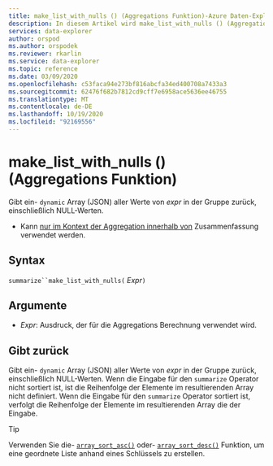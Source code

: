 ```yaml
---
title: make_list_with_nulls () (Aggregations Funktion)-Azure Daten-Explorer | Microsoft-Dokumentation
description: In diesem Artikel wird make_list_with_nulls () (Aggregations Funktion) in Azure Daten-Explorer beschrieben.
services: data-explorer
author: orspod
ms.author: orspodek
ms.reviewer: rkarlin
ms.service: data-explorer
ms.topic: reference
ms.date: 03/09/2020
ms.openlocfilehash: c53faca94e273bf816abcfa34ed400708a7433a3
ms.sourcegitcommit: 62476f682b7812cd9cff7e6958ace5636ee46755
ms.translationtype: MT
ms.contentlocale: de-DE
ms.lasthandoff: 10/19/2020
ms.locfileid: "92169556"
---
```

# <a name="make_list_with_nulls-aggregation-function"></a>make_list_with_nulls () (Aggregations Funktion)

Gibt ein- `dynamic` Array (JSON) aller Werte von *expr* in der Gruppe zurück, einschließlich NULL-Werten.

* Kann [nur im Kontext der Aggregation innerhalb von](summarizeoperator.md) Zusammenfassung verwendet werden.

## <a name="syntax"></a>Syntax

`summarize``make_list_with_nulls(` *Expr*`)`

## <a name="arguments"></a>Argumente

* *Expr*: Ausdruck, der für die Aggregations Berechnung verwendet wird.

## <a name="returns"></a>Gibt zurück

Gibt ein- `dynamic` Array (JSON) aller Werte von *expr* in der Gruppe zurück, einschließlich NULL-Werten.
Wenn die Eingabe für den `summarize` Operator nicht sortiert ist, ist die Reihenfolge der Elemente im resultierenden Array nicht definiert.
Wenn die Eingabe für den `summarize` Operator sortiert ist, verfolgt die Reihenfolge der Elemente im resultierenden Array die der Eingabe.

> [!TIP]
> Verwenden Sie die- [`array_sort_asc()`](./arraysortascfunction.md) oder- [`array_sort_desc()`](./arraysortdescfunction.md) Funktion, um eine geordnete Liste anhand eines Schlüssels zu erstellen.
